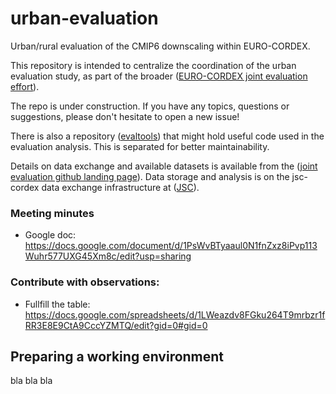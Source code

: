 # urban-evaluation

Urban/rural evaluation of the CMIP6 downscaling within EURO-CORDEX.

This repository is intended to centralize the coordination of the urban evaluation study, as part of the broader ([EURO-CORDEX joint evaluation effort](https://github.com/euro-cordex/joint-evaluation)).

The repo is under construction. If you have any topics, questions or suggestions, please don't hesitate to open a new issue!

There is also a repository ([evaltools](https://github.com/euro-cordex/evaltools)) that might hold useful code used in the evaluation analysis. This is separated for better maintainability.

Details on data exchange and available datasets is available from the ([joint evaluation github landing page](https://github.com/euro-cordex/joint-evaluation)). Data storage and analysis is on the jsc-cordex data exchange infrastructure at ([JSC](https://github.com/euro-cordex/jsc-cordex)).

### Meeting minutes
- Google doc: https://docs.google.com/document/d/1PsWvBTyaaul0N1fnZxz8iPvp113Wuhr577UXG45Xm8c/edit?usp=sharing

### Contribute with observations: 
- Fullfill the table: https://docs.google.com/spreadsheets/d/1LWeazdv8FGku264T9mrbzr1fRR3E8E9CtA9CccYZMTQ/edit?gid=0#gid=0



## Preparing a working environment
bla bla bla
